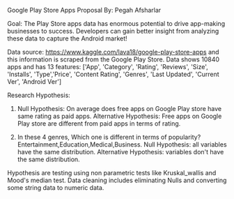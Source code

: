 Google Play Store Apps Proposal
By: Pegah Afsharlar


Goal: The Play Store apps data has enormous potential to drive app-making businesses to success. Developers can gain better insight from analyzing these data to capture the Android market!

Data source: https://www.kaggle.com/lava18/google-play-store-apps and this information is scraped from the Google Play Store.
Data shows 10840 apps and has 13 features:  ['App', 'Category', 'Rating', 'Reviews', 'Size', 'Installs', 'Type','Price', 'Content Rating', 'Genres', 'Last Updated', 'Current Ver', 'Android Ver']

Research Hypothesis:

1. Null Hypothesis: On average does free apps on Google Play store have same rating as paid apps.
Alternative Hypothesis: Free apps on Google Play store are different from paid apps in terms of rating.

2. In these 4 genres, Which one is different in terms of popularity? Entertainment,Education,Medical,Business.
Null Hypothesis: all variables have the same distribution.
Alternative Hypothesis: variables don't have the same distribution.


Hypothesis are testing using non parametric tests like Kruskal_wallis and Mood's median test.
Data cleaning includes eliminating Nulls and converting some string data to numeric data.
